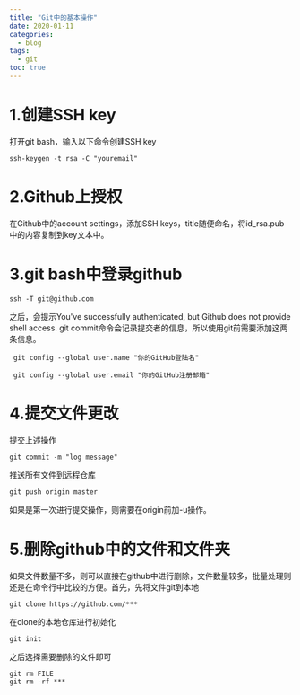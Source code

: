 ```yaml
---
title: "Git中的基本操作"
date: 2020-01-11
categories:
  - blog
tags:
  - git
toc: true
---
```

 
# 1.创建SSH key
打开git bash，输入以下命令创建SSH key
```
ssh-keygen -t rsa -C "youremail"
```
# 2.Github上授权
在Github中的account settings，添加SSH keys，title随便命名，将id_rsa.pub中的内容复制到key文本中。

# 3.git bash中登录github
```
ssh -T git@github.com
```
之后，会提示You've successfully authenticated, but Github does not provide shell access.
git commit命令会记录提交者的信息，所以使用git前需要添加这两条信息。
```
 git config --global user.name "你的GitHub登陆名"

 git config --global user.email "你的GitHub注册邮箱" 
```
# 4.提交文件更改
提交上述操作
```
git commit -m "log message"
```
推送所有文件到远程仓库
```
git push origin master
```
如果是第一次进行提交操作，则需要在origin前加-u操作。
# 5.删除github中的文件和文件夹
如果文件数量不多，则可以直接在github中进行删除，文件数量较多，批量处理则还是在命令行中比较的方便。首先，先将文件git到本地
```
git clone https://github.com/***
```
在clone的本地仓库进行初始化
```
git init
```
之后选择需要删除的文件即可
```
git rm FILE
git rm -rf ***
```

<script src="https://giscus.app/client.js"
        data-repo="HUSTzhaowei/HUSTzhaowei.github.io"
        data-repo-id="R_kgDOGeXKTg"
        data-category="General"
        data-category-id="DIC_kwDOGeXKTs4CWTXU"
        data-mapping="pathname"
        data-strict="0"
        data-reactions-enabled="1"
        data-emit-metadata="0"
        data-input-position="bottom"
        data-theme="preferred_color_scheme"
        data-lang="en"
        crossorigin="anonymous"
        async>
</script>